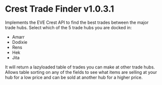 # Crest Trade Finder v1.0.3.1
Implements the EVE Crest API to find the best trades between the major trade hubs.
Select which of the 5 trade hubs you are docked in:
* Amarr
* Dodixie
* Rens
* Hek
* Jita

It will return a lazyloaded table of trades you can make at other trade hubs. Allows table sorting on any of the fields to see what items are selling at your hub for a low price and can be sold at another hub for a higher price.
